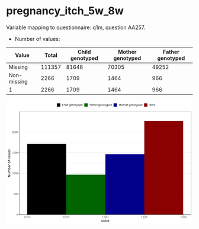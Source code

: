# pregnancy_itch_5w_8w
Variable mapping to questionnaire: q1m, question AA257.
- Number of values:

| Value | Total | Child genotyped | Mother genotyped | Father genotyped |
| ----- | ----- | --------------- | ---------------- | ---------------- |
| Missing | 111357 | 81646 | 70305 | 49252 |
| Non-missing | 2266 | 1709 | 1464 | 966 |
| 1 | 2266 | 1709 | 1464 | 966 |



![](pregnancy_itch_5w_8w_n.png)



